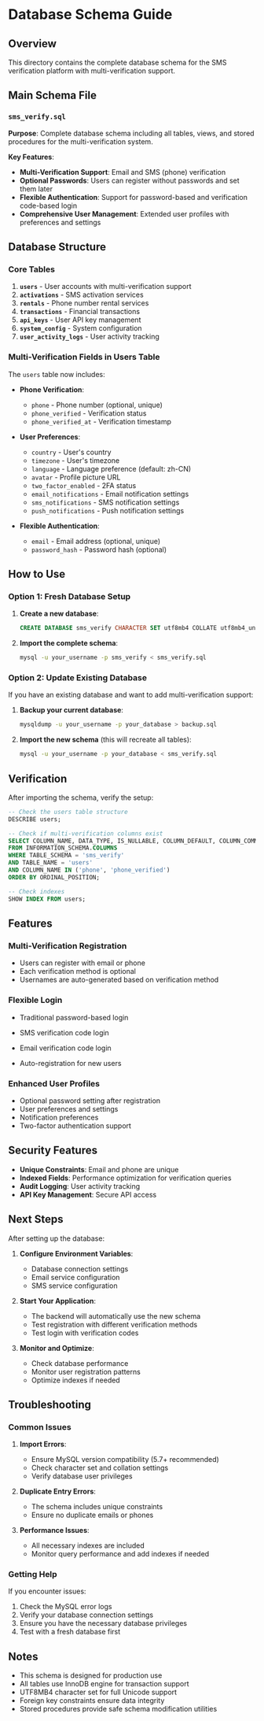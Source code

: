 # Database Schema Guide

## Overview

This directory contains the complete database schema for the SMS verification
platform with multi-verification support.

## Main Schema File

### `sms_verify.sql`

**Purpose**: Complete database schema including all tables, views, and stored
procedures for the multi-verification system.

**Key Features**:

- **Multi-Verification Support**: Email and SMS (phone) verification
- **Optional Passwords**: Users can register without passwords and set them
  later
- **Flexible Authentication**: Support for password-based and verification
  code-based login
- **Comprehensive User Management**: Extended user profiles with preferences and
  settings

## Database Structure

### Core Tables

1. **`users`** - User accounts with multi-verification support
2. **`activations`** - SMS activation services
3. **`rentals`** - Phone number rental services
4. **`transactions`** - Financial transactions
5. **`api_keys`** - User API key management
6. **`system_config`** - System configuration
7. **`user_activity_logs`** - User activity tracking

### Multi-Verification Fields in Users Table

The `users` table now includes:

- **Phone Verification**:
  - `phone` - Phone number (optional, unique)
  - `phone_verified` - Verification status
  - `phone_verified_at` - Verification timestamp

- **User Preferences**:
  - `country` - User's country
  - `timezone` - User's timezone
  - `language` - Language preference (default: zh-CN)
  - `avatar` - Profile picture URL
  - `two_factor_enabled` - 2FA status
  - `email_notifications` - Email notification settings
  - `sms_notifications` - SMS notification settings
  - `push_notifications` - Push notification settings

- **Flexible Authentication**:
  - `email` - Email address (optional, unique)
  - `password_hash` - Password hash (optional)

## How to Use

### Option 1: Fresh Database Setup

1. **Create a new database**:

   ```sql
   CREATE DATABASE sms_verify CHARACTER SET utf8mb4 COLLATE utf8mb4_unicode_ci;
   ```

2. **Import the complete schema**:
   ```bash
   mysql -u your_username -p sms_verify < sms_verify.sql
   ```

### Option 2: Update Existing Database

If you have an existing database and want to add multi-verification support:

1. **Backup your current database**:

   ```bash
   mysqldump -u your_username -p your_database > backup.sql
   ```

2. **Import the new schema** (this will recreate all tables):
   ```bash
   mysql -u your_username -p your_database < sms_verify.sql
   ```

## Verification

After importing the schema, verify the setup:

```sql
-- Check the users table structure
DESCRIBE users;

-- Check if multi-verification columns exist
SELECT COLUMN_NAME, DATA_TYPE, IS_NULLABLE, COLUMN_DEFAULT, COLUMN_COMMENT
FROM INFORMATION_SCHEMA.COLUMNS
WHERE TABLE_SCHEMA = 'sms_verify'
AND TABLE_NAME = 'users'
AND COLUMN_NAME IN ('phone', 'phone_verified')
ORDER BY ORDINAL_POSITION;

-- Check indexes
SHOW INDEX FROM users;
```

## Features

### Multi-Verification Registration

- Users can register with email or phone
- Each verification method is optional
- Usernames are auto-generated based on verification method

### Flexible Login

- Traditional password-based login
- SMS verification code login
- Email verification code login

- Auto-registration for new users

### Enhanced User Profiles

- Optional password setting after registration
- User preferences and settings
- Notification preferences
- Two-factor authentication support

## Security Features

- **Unique Constraints**: Email and phone are unique
- **Indexed Fields**: Performance optimization for verification queries
- **Audit Logging**: User activity tracking
- **API Key Management**: Secure API access

## Next Steps

After setting up the database:

1. **Configure Environment Variables**:
   - Database connection settings
   - Email service configuration
   - SMS service configuration

2. **Start Your Application**:
   - The backend will automatically use the new schema
   - Test registration with different verification methods
   - Test login with verification codes

3. **Monitor and Optimize**:
   - Check database performance
   - Monitor user registration patterns
   - Optimize indexes if needed

## Troubleshooting

### Common Issues

1. **Import Errors**:
   - Ensure MySQL version compatibility (5.7+ recommended)
   - Check character set and collation settings
   - Verify database user privileges

2. **Duplicate Entry Errors**:
   - The schema includes unique constraints
   - Ensure no duplicate emails or phones

3. **Performance Issues**:
   - All necessary indexes are included
   - Monitor query performance and add indexes if needed

### Getting Help

If you encounter issues:

1. Check the MySQL error logs
2. Verify your database connection settings
3. Ensure you have the necessary database privileges
4. Test with a fresh database first

## Notes

- This schema is designed for production use
- All tables use InnoDB engine for transaction support
- UTF8MB4 character set for full Unicode support
- Foreign key constraints ensure data integrity
- Stored procedures provide safe schema modification utilities

